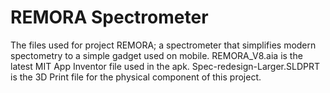 # REMORA Spectrometer
 The files used for project REMORA; a spectrometer that simplifies modern spectometry to a simple gadget used on mobile.
 REMORA_V8.aia is the latest MIT App Inventor file used in the apk. 
 Spec-redesign-Larger.SLDPRT is the 3D Print file for the physical component of this project. 
